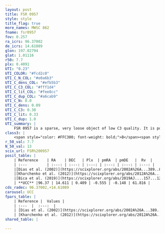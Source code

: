 ```yaml
---
layout: post
title: FSR 0957
style: style
title_flag: true
more_names: MWSC 862
fname: fsr0957
fov: 0.257
ra_icrs: 96.37002
de_icrs: 14.61089
glon: 197.02794
glat: 1.01116
r50: 7.7
plx: 0.4091
UTI: "0.23"
UTI_COLOR: "#fcd2c0"
UTI_C_N_COL: "#e0a6b3"
UTI_C_dens_COL: "#efb5b3"
UTI_C_C3_COL: "#fff1d4"
UTI_C_lit_COL: "#fee8cc"
UTI_C_dup_COL: "#a6cab9"
UTI_C_N: 0.0
UTI_C_dens: 0.09
UTI_C_C3: 0.38
UTI_C_lit: 0.33
UTI_C_dup: 1.0
UTI_summary: |
    FSR 0957 is a sparse, very loose object of low C3 quality. It is poorly studied in the literature, with no articles listed in the last 6 years.<br><br><span style="color: #99180f; font-weight: bold;">Warning: </span>contains less than 25 stars with <i>P>0.5</i> estimated.
class3: |
    <span style="color: #FFC300; font-weight: bold;">B</span><span style="color: red; font-weight: bold;">C</span>
r_50_val: 7.7
N_50_val: 13
scix_url: FSR%200957
posit_table: |
    | Reference    | RA    | DEC   | Plx  | pmRA  | pmDE   |  Rv  |
    | :---         | :---: | :---: | :---: | :---: | :---: | :---: |
    |[Dias et al. (2002)](https://scixplorer.org/abs/2002A%26A...389..871D) | 96.342 | 14.583 | -- | 0.6 | -1.07 | -- |
    |[Kharchenko et al. (2012)](https://scixplorer.org/abs/2012A%26A...543A.156K) | 96.36 | 14.575 | -- | 0.6 | -1.07 | -- |
    |[Bica et al. (2019)](https://scixplorer.org/abs/2019AJ....157...12B) | 96.347 | 14.582 | -- | -- | -- | -- |
    | **UCC** |96.37 | 14.611 | 0.409 | -0.555 | -0.148 | 61.816 | 
cds_radec: 96.37002,+14.61089
carousel: UCC
fpars_table: |
    | Reference |  Values |
    | :---  |  :---:  |
    | [Dias et al. (2002)](https://scixplorer.org/abs/2002A%26A...389..871D) | `E(B-V)=0.437, Dist=1786.0, Age=8.735` |
    | [Kharchenko et al. (2012)](https://scixplorer.org/abs/2012A%26A...543A.156K) | `e_bv=0.437, distance=1786, log_age=8.735` |
shared_table: |
    
---
```

